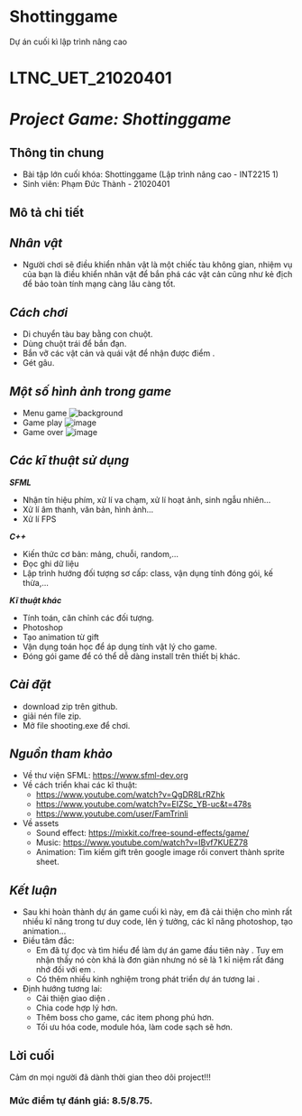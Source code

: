# Shottinggame
Dự án cuối kì lập trình nâng cao 

# LTNC_UET_21020401

# _Project Game: Shottinggame_

## Thông tin chung
- Bài tập lớn cuối khóa: Shottinggame (Lập trình nâng cao - INT2215 1)
- Sinh viên: Phạm Đức Thành - 21020401



## Mô tả chi tiết
## _Nhân vật_
- Người chơi sẽ điều khiển nhân vật là một chiếc tàu không gian, nhiệm vụ của bạn là điều khiển nhân vật để bắn phá các vật cản cũng như kẻ địch để bảo toàn tính mạng càng lâu càng tốt.



## _Cách chơi_
- Di chuyển tàu bay bằng con chuột. 
- Dùng chuột trái để bắn đạn.
- Bắn vỡ các vật cản và quái vật để nhận được điểm .
- Gét gâu.





## _Một số hình ảnh trong game_
- Menu game
![background](https://user-images.githubusercontent.com/100608850/170094209-6137a85c-193c-45a2-8afd-c6612a22357c.jpg)
- Game play
![image](https://user-images.githubusercontent.com/100608850/170094417-7d4caf03-b306-4995-b0b8-deb2023688c6.png)
- Game over
![image](https://user-images.githubusercontent.com/100608850/170094552-a1bc21bd-5722-443b-9d0c-56152fb30115.png)


## _Các kĩ thuật sử dụng_

_**SFML**_
- Nhận tín hiệu phím, xử lí va chạm, xử lí hoạt ảnh, sinh ngẫu nhiên...
- Xử lí âm thanh, văn bản, hình ảnh...
- Xử lí FPS

_**C++**_
- Kiến thức cơ bản: mảng, chuỗi, random,...
- Đọc ghi dữ liệu 
- Lập trình hướng đối tượng sơ cấp: class, vận dụng tính đóng gói, kế thừa,...

_**Kĩ thuật khác**_
- Tính toán, căn chỉnh các đối tượng.
- Photoshop
- Tạo animation từ gift
- Vận dụng toán học để áp dụng tính vật lý cho game.
- Đóng gói game để có thể dễ dàng install trên thiết bị khác.



## _Cài đặt_
- download zip trên github.
- giải nén file zip.
- Mở file shooting.exe để chơi.
## _Nguồn tham khảo_
- Về thư viện SFML: https://www.sfml-dev.org
- Về cách triển khai các kĩ thuật:
    - https://www.youtube.com/watch?v=QgDR8LrRZhk
    - https://www.youtube.com/watch?v=EIZSc_YB-uc&t=478s
    - https://www.youtube.com/user/FamTrinli
- Về assets
    - Sound effect: https://mixkit.co/free-sound-effects/game/
    - Music: https://www.youtube.com/watch?v=IBvf7KUEZ78
    - Animation: Tìm kiếm gift trên google image rồi convert thành sprite sheet.

## _Kết luận_
- Sau khi hoàn thành dự án game cuối kì này, em đã cải thiện cho mình rất nhiều kĩ năng trong tư duy code, lên ý tưởng, các kĩ năng photoshop, tạo animation...
- Điều tâm đắc:
    - Em đã tự đọc và tìm hiểu để làm dự án game đầu tiên này . Tuy em nhận thấy nó còn khá là đơn giản nhưng nó sẽ là 1 kỉ niệm rất đáng nhớ đối với em .
    - Có thêm nhiều kinh nghiệm trong phát triển dự án tương lai .
- Định hướng tương lai:
    - Cải thiện giao diện .
    - Chia code hợp lý hơn.
    - Thêm boss cho game, các item phong phú hơn.
    - Tối ưu hóa code, module hóa, làm code sạch sẽ hơn.

## Lời cuối
  Cảm ơn mọi người đã dành thời gian theo dõi project!!!
  
  
  
 ### Mức điểm tự đánh giá: 8.5/8.75.

